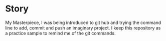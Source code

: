 # Story
My Masterpiece,
I was being introduced to git hub and trying the command line to add, commit and push an imaginary project. I keep this repository as a practice sample to remind me of the git commands.
